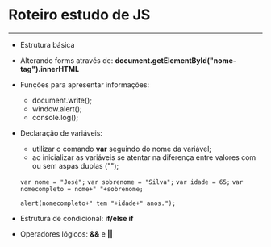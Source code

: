 # Roteiro estudo de JS
---

- Estrutura básica
- Alterando forms através de: **document.getElementById("nome-tag").innerHTML**
- Funções para apresentar informações:
   - document.write();
   - window.alert();
   - console.log();
 - Declaração de variáveis:
   - utilizar o comando **var** seguindo do nome da variável;
   - ao inicializar as variáveis se atentar na diferença entre valores com ou sem aspas duplas ("");

   `var nome = "José";`
`var sobrenome = "Silva";`
`var idade = 65;`
`var nomecompleto = nome+" "+sobrenome;`

   `alert(nomecompleto+" tem "+idade+" anos.");`

- Estrutura de condicional: **if/else if**
- Operadores lógicos: **&&** e **||**